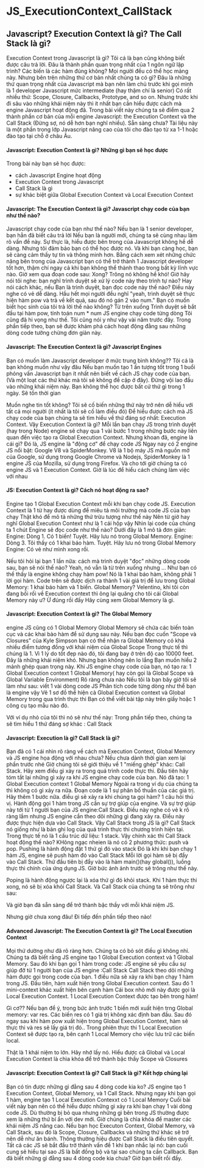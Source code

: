 # JS_ExecutionContext_CallStack

## Javascript? Execution Context là gì? The Call Stack là gì?

Execution Context trong Javascript là gì?
Tôi cá là bạn cũng không biết được câu trả lời.
Đâu là thành phần quan trọng nhất của 1 ngôn ngữ lập trình?
Các biến là các hàm đúng không? Mọi người đều  có thể học  mảng này.
Nhưng bên trên những thứ cơ bản nhất chúng ta có gì?
Đâu là những thứ quan trọng nhất của Javascript mà bạn nên làm chủ trước khi gọi mình là 1 developer Javascript mức intermediate (hay thậm chí là senior)
Có rất nhiều thứ: Scope, Closure, Callbacks, Prototype, and so on.
Nhưng trước khi đi sâu vào những khái niệm này thì ít nhất bạn cần hiểu được cách mà engine Javascript hoạt động đã.
Trong bài viết này chúng ta sẽ điểm qua 2 thành phần cơ bản của mỗi engine Javascript: the Execution Context và the Call Stack
(Đừng sợ, nó dễ hơn bạn nghĩ nhiều).
Sẵn sàng chưa?
Tài liệu này là một phần trong lớp Javascript nâng cao của tôi cho đào tạo từ xa 1-1 hoặc đào tạo tại chỗ ở châu Âu.

#### Javascript: Execution Context là gì? Những gì bạn sẽ học được
Trong bài này bạn sẽ học được:

- cách Javascript Engine hoạt động
- Execution Context trong Javascript
- Call Stack là gì
- sự khác biệt giữa Global Execution Context và Local Execution Context

#### Javascript: The Execution Context là gì?  Javascript chạy code của bạn như thế nào?
Javascript chạy code của bạn như thế nào?
Nếu bạn là 1 senior developer, bạn hẳn đã biết câu trả lời
Nếu bạn là người mới, chúng ta sẽ cùng nhau làm rõ vấn đề này.
Sự thực là, hiểu được bên trong của Javascript không hề dễ dàng.
Nhưng tôi đảm bảo bạn có thể học được nó.
Và khi bạn càng học, bạn sẽ càng cảm thấy  tự tin và thông minh hơn.
Bằng cách xem xét những chức năng bên trong của Javascript bạn có thể trở thành 1 Javascript developer tốt hơn, thậm chí ngay cả khi bạn không thể thành thao trong bất kỳ lĩnh vực nào.
Giờ xem qua đoạn code sau:
Xong?
Trông nó không hề khó!
Giờ hãy nói tôi nghe: bạn nghĩ trình duyệt sẽ xử lý code này theo trình tự nào?
Hay nói cách khác, nếu Bạn là trình duyệt, bạn  đọc code này thế nào?
Điều này nghe có vẻ dễ dàng.
Hầu hết mọi người đều nghĩ "yeah, trình duyệt sẽ thực hiện hàm pow và trả về kết quả, sau đó nó gán 2 vào num."
Bạn có muốn biết học sinh của tôi trả lời thế nào không?
Từ trên xuống
Trình duyệt sẽ bắt đầu tại hàm pow, tính toán num * num
JS engine chạy code từng dòng
Tôi cũng đã hi vọng như thế.
Tôi cũng nói y như vậy vài năm trước đây.
Trong phần tiếp theo, bạn sẽ được khám phá cách hoạt động đằng sau những  dòng code tưởng chừng đơn giản này.
#### Javascript: The Execution Context là gì? Javascript Engines
Bạn có muốn làm Javascript developer ở mức trung bình không??
Tôi cá là bạn không muốn như vậy đâu
Nếu bạn muốn tạo 1 ấn tượng tốt trong 1 buổi phỏng vấn Javascript bạn ít nhất nên biết về cách JS chạy code của bạn.
(Và một loạt các thứ khác mà tôi sẽ không đề cập ở đây).
Đừng vội lao đầu vào những khái niệm này.
Bạn không thể học được bất cứ thứ gì trong 1 ngày. Sẽ tốn thời gian

Muốn nghe tin tốt không?  Tôi sẽ cố biến những thứ này trở nên dễ hiểu với tất cả mọi người (ít nhất là tôi sẽ cố làm điều đó)
Để hiểu được cách mà JS chạy code của bạn chúng ta sẽ tìm hiểu về thứ đáng sợ nhất: Execution Context.
Vậy Execution Context là gì?
Mỗi lần bạn chạy JS trong trình duyệt (hay trong Node) engine sẽ chạy qua 1 vài bước
1 trong những bước này liên quan đến việc  tạo ra Global Execution Context.
Nhưng khoan đã, engine là cái gì?
Đó là, JS engine là "động cơ" để chạy code JS
Ngay nay có 2 engine JS nổi bật: Google V8 và SpiderMonkey.
V8 là 1 bộ máy JS mã nguồn mở của Google, sử dụng trong Google Chrome và Nodejs,
SpiderMonkey là 1 engine JS của Mozilla, sử dụng trong Firefox.
Và cho tới giờ chúng ta có engine JS và 1 Execution Context.
Giờ là lúc để hiểu cách chúng làm việc với nhau

#### JS: Execution Context là gì? Cách nó hoạt động ra sao?
Engine tạo 1 Global Execution Context mỗi khi bạn chạy code JS.
Execution Context là 1 từ hay được dùng để miêu tả môi trường mà code JS của bạn chạy
Thật khó để mô tả những thứ trừu tượng như thế này
Nên từ giờ hay nghĩ Global Execution Context như là 1 cái hộp vậy
Nhìn lại code của chúng ta 1 chút
Engine sẽ đọc code như thế nào?
Dưới đây là 1 mô tả đơn giản:
Engine: Dòng 1. Có 1 biến! Tuyệt. Hãy lưu nó trong Global Memory.
Engine: Dòng 3. Tôi thấy có 1 khai báo hàm. Tuyệt. Hãy lưu nó trong Global Memory 
Engine: Có vẻ như mình xong rồi.

Nếu tôi hỏi lại bạn 1 lần nữa: cách mà trình duyệt "đọc" những dòng code sau, bạn sẽ nói thế nào?
Yeah, nó vẫn là từ trên xuống nhưng ...
Như bạn có thế thấy là engine không chạy hàm pow!
Nó là 1 khai báo hàm, không phải 1 lời gọi hàm. 
Code trên sẽ được dịch ra thành 1 vài giá trị để lưu trong Global Memory: 1 khai báo hàm và 1 biến.
Global Memory?
Velentino, khi tôi còn đang bối rối về Execution context thì ông lại quăng cho tôi cái Global Memory này ư?
Ừ đúng rồi đấy
Hãy cùng xem Global Memory là gì.

#### Javascript:  Execution Context là gì? The Global Memory
engine JS cũng có 1 Global Memory
Global Memory sẽ chứa các biến toàn cục và các khai bào hàm để sử dụng sau này.
Nếu bạn đọc cuốn "Scope và Closures" của Kyle Simpson bạn có thể nhận ra Global Memory có khá nhiều điểm tương đồng với khái niệm của Global Scope
Trong thực tế thì chúng là 1.
Vì 1 lý do tốt đẹp nào đó, tôi đang bay ở trên độ cao 10000 feet.
Đây là những khái niệm khó. 
Nhưng bạn không nên lo lắng
Bạn muốn hiểu 2 mảnh ghép quan trọng này.
Khi JS engine chạy code của bạn, nó tạo ra:
1 Global Execution context
1 Global Memory( hay còn gọi là Global Scope và Global Variable Environment)
Rõ ràng chưa nào
Nếu tôi là bạn bây giờ tôi sẽ làm như sau:
viết 1 vài dòng code JS
Phân tích code từng dòng như thể bạn là engine vậy
Vẽ 1 sơ đồ thể hiện cả Global Execution context và Global Memory trong qua trình thực thi
Bạn có thể viết bài tập này trên giấy hoặc 1 công cụ  tạo mẫu nào đó.

Với ví dụ nhỏ của tôi thì nó sẽ như thế này:
Trong phần tiếp theo, chúng ta sẽ tìm hiểu 1 thứ đáng sợ khác : Call Stack

#### Javascript: Execution là gì? Call Stack là gì?
Bạn đã có 1 cái nhìn rõ ràng về cách mà Execution Context, Global Memory và JS engine họa động với nhau chưa?
Nếu chưa dành thời gian xem lại phần trước nhé
Giờ chúng tôi sẽ giới thiệu về 1 "miếng ghép" khác: Call Stack.
Hãy xem điều gì xảy ra trong quá trình code thực thi.
Đầu tiên hãy tóm tắt lại những gì xảy ra khi JS engine chạy code của bạn.
Nó đã tạo:
1 Global Execution context
1 Global Memory
Ngoài ra trong ví dụ của chúng ta thì không có gì xảy ra nữa.
Đoạn code là 1 sự phân bố thuần của các giá trị.
Hãy thêm 1 bước nữa.
điều gì sẽ xảy ra khi chúng ta gọi hàm?
1 câu hỏi thú vị.
Hành động gọi 1 hàm trong JS cần sự trợ giúp của engine.
Và sự trợ giúp này tới từ 1 người bạn của JS engine:Call Stack.
Điều này nghe có vẻ k rõ ràng lắm nhưng JS engine cần  theo dõi những gì đang xảy ra.
Điều này được thực hiện dựa vào Call Stack.
Vậy Call Stack trong JS là gì?
Call Stack nó giống như là bản ghi log của quá trình thực thi chương trình hiện tại.
Trong thực tế nó là 1 cấu trúc dữ liệu: 1 stack.
Vậy chính xác thì Call Stack hoạt động thế nào?
KHông ngạc nheien là nó có 2 phương thức: push và pop. 
Pushing là hành động đặt 1 thứ gì đó vào stack
Đó là khi khi bạn chạy 1 hàm JS, engine sẽ push hàm đó vào Call Stack
Mỗi lời gọi hàm sẽ bị đẩy vào Call Stack.
Thứ đầu tiên bị đẩy vào là hàm main()(hay global()), luồng thực thi chính của ứng dụng JS.
Giờ bức ảnh ảnh trước sẽ trông như thế này.

Poping là hành động ngược lại là xóa thứ gì đó khỏi stack.
Khi 1 hàm thực thi xong, nó sẽ bị xóa khỏi Call Stack.
Và Call Stack của chúng ta sẽ trông như sau:

Và giờ bạn đã sẵn sàng để trở thành bậc thầy với mỗi khái niệm JS.

Nhưng giờ chưa xong đâu! Đi tiếp đến phần tiếp theo nào!

#### Advanced Javascript: The Execution Context là gì? The Local Execution Context
Mọi thứ dường như đã rõ ràng hơn.
Chúng ta có bỏ sót điều gì không nhỉ.
Chúng ta đã biết rằng JS engine tạo 1 Global Execution context và 1 Global Memory.
Sau đó khi bạn gọi 1 hàm trong code:
JS engine sẽ yêu cầu sự giúp đỡ từ 1 người bạn của JS engine :Call Stack
Call Stack theo dõi những hàm được gọi trong code của bạn.
1 điều nữa sẽ xảy ra khi bạn chạy 1 hàm trong JS.
Đầu tiên, hàm xuất hiện trong Global Execution context.
Sau đó 1 mini-context khác xuất hiện bên cạnh hàm
Cái box nhỏ mới này được gọi là Local Execution Context.
1 Local Execution Context được tạo bên trong hàm!

Gì cơ??
Nếu bạn để ý, trong bức ảnh trước 1 biến mới xuất hiện trng Global memory: var res.
Các biến res có 1 giá trị không xác định ban đầu.
Sau đó ngay sau khi hàm pow xuất hiện trong Global Execution Context, hàm sẽ thực thi và res sẽ lấy giá trị đó..
Trong phiên thực thi 1 Local Execution Context sẽ được tạo ra, bên cạnh 1 Local Memory cho việc lưu trữ các biến local.

Thật là 1 khái niệm to lớn.
Hãy nhớ lấy nó.
Hiểu được cả Global và Local Execution Context là chìa khóa để trở thành bậc thầy Scope và Closures
#### Javascript: Execution Context là gì? Call Stack là gì? Kết hợp chúng lại
Bạn có tin được những gì đằng sau 4 dòng code kia ko?
JS engine tạo 1 Execution Context, Global Memory, và 1 Call Stack.
Nhưng ngay khi bạn gọi 1 hàm, engine tạo 1 Local Execution Contexxt có 1 Local Memory
Cuối bài viết này bạn nên có thể hiểu được những gì xảy ra khi bạn chạy 1 vài dòng code JS. 
Dù thường bị bỏ qua nhưng những gì bên trong JS thường được xem là những thứ bí ẩn với dev mới.
Giờ chúng là chìa khóa để master các khái niệm JS nâng cao.
Nếu bạn học Executon Context, Global Memory, và Call Stack, sau đó là Scope, Closure, Callbacks và những thứ khác sẽ trở nên dễ như ăn bánh.
Thông thường hiệu được Call Stack là điều tiên quyết.
Tất cả các JS sẽ bắt đầu  trở thành vấn đề 1 khi bạn  nhắc lại nó: bạn cuối cung sẽ hiểu tại sao JS là bất đồng bộ và tại sao chúng ta cần Callback. 
Bạn đã biết những gì đằng sau 4 dòng code kia chưa?
Giờ bạn biết rồi đấy.

